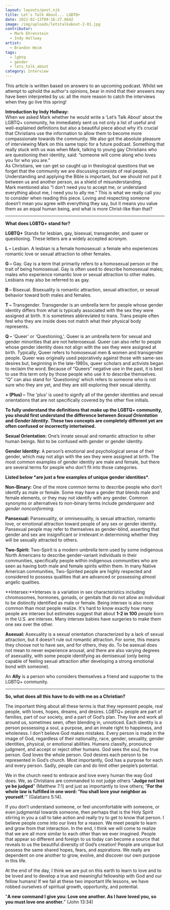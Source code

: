 ```yaml
---
layout: layouts/post.njk
title: Let's Talk About... LGBTQ+
date: 2021-02-12T09:16:27.664Z
image: /img/uploads/letstalkabout-2-01.jpg
contributor:
  - Mark Ehrenstein
  - Indy Hollway
artist:
  - Brandon Heim
tags:
  - lgbtq
  - gender
  - lets_talk_about
category: Interview
---
```

This article is written based on answers to an upcoming podcast. Whilst we attempt to uphold the author's opinions, bear in mind that their answers may have been interpreted by us: all the more reason to catch the interviews when they go live this spring!

**Introduction by Indy Hollway:**\
When we asked Mark whether he would write a ‘Let’s Talk About’ about the LGBTQ+ community, he immediately sent us not only a list of useful and well-explained definitions but also a beautiful piece about why it’s crucial that Christians use the information to allow them to become more compassionate towards the community. We also got the absolute pleasure of interviewing Mark on this same topic for a future podcast. Something that really stuck with us was when Mark, talking to young gay Christians who are questioning their identity, said: “someone will come along who loves you for who you are.”\
As Christians, we can get so caught up in theological questions that we forget that the community we are discussing consists of real people. Understanding and applying the Bible is important, but we should not put it between us and another person, as a shield of misunderstanding. \
Mark mentioned also “I don’t need you to accept me, or understand everything about me, I need you to ally me.” This is what we really call you to consider when reading this piece. Loving and respecting someone doesn’t mean you agree with everything they say, but it means you value them as an equal human being, and what is more Christ-like than that? 

- - -

**What does LGBTQ+ stand for?**

**LGBTQ+**  Stands for lesbian, gay, bisexual, transgender, and queer or questioning. These letters are a widely accepted acronym. 

**L –** Lesbian. A lesbian is a female homosexual: a female who experiences romantic love or sexual attraction to other females.

**G –** Gay. Gay is a term that primarily refers to a homosexual person or the trait of being homosexual. Gay is often used to describe homosexual males; males who experience romantic love or sexual attraction to other males.  Lesbians may also be referred to as gay.

**B –** Bisexual. Bisexuality is romantic attraction, sexual attraction, or sexual behavior toward both males and females.

**T –** Transgender. Transgender is an umbrella term for people whose gender identity differs from what is typically associated with the sex they were assigned at birth. It is sometimes abbreviated to trans. Trans people often feel who they are inside does not match what their physical body represents.

**Q –**  'Queer' or 'Questioning,'. Queer is an umbrella term for sexual and gender minorities that are not heterosexual. Queer can also refer to people whose gender identity does not align with the sex they were assigned at birth. Typically, Queer refers to homosexual men & women and transgender people. Queer was originally used pejoratively against those with same-sex desires but, beginning in the late-1980s, queer scholars and activists began to reclaim the word. Because of “Queers” negative use in the past, it is best to use this term only by those people who use it to describe themselves. “Q” can also stand for ‘Questioning’ which refers to someone who is not sure who they are yet, and they are still exploring their sexual identity.

**+ (Plus) –** The 'plus' is used to signify all of the gender identities and sexual orientations that are not specifically covered by the other five initials.  

**To fully understand the definitions that make up the LGBTQ+ community, you should first understand the difference between *Sexual Orientation* and *Gender Identity*. These two concepts are completely different yet are often confused or incorrectly intertwined.**

**Sexual Orientation:** One’s innate sexual and romantic attraction to other human beings. Not to be confused with gender or gender identity.

**Gender Identity:** A person’s emotional and psychological sense of their gender, which may not align with the sex they were assigned at birth. The most common examples of gender identity are male and female, but there are several terms for people who don’t fit into those categories.

**Listed below \*are just a few examples of unique gender identities\****.*

**Non-Binary:** One of the more common terms to describe people who don’t identify as male or female. Some may have a gender that blends male and female elements, or they may not identify with any gender. Common synonyms or alternatives to non-binary terms include *genderqueer* and *gender nonconforming.*

**Pansexual:** Pansexuality, or omnisexuality, is sexual attraction, romantic love, or emotional attraction toward people of any sex or gender identity. Pansexual people may refer to themselves as gender-blind, asserting that gender and sex are insignificant or irrelevant in determining whether they will be sexually attracted to others.

**Two-Spirit:** Two-Spirit is a modern umbrella term used by some indigenous North Americans to describe gender-variant individuals in their communities, specifically people within indigenous communities who are seen as having both male and female spirits within them. In many Native American communities, Two-Spirited people are highly respected and considered to possess qualities that are advanced or possessing almost angelic qualities.

**Intersex:**Intersex is a variation in sex characteristics including chromosomes, hormones, gonads, or genitals that do not allow an individual to be distinctly identified as male or female. Being intersex is also more common than most people realize. It's hard to know exactly how many people are intersex but estimates suggest that about **1-2 in 100** people born in the U.S. are intersex. Many intersex babies have surgeries to make them one sex over the other.

**Asexual:** Asexuality is a sexual orientation characterized by a lack of sexual attraction, but it doesn’t rule out romantic attraction. For some, this means they choose not to have sex, and for others, they do. To be asexual does not mean to never experience arousal, and there are also varying degrees of asexuality, with some people identifying as demisexual (only being capable of feeling sexual attraction after developing a strong emotional bond with someone). 

An **Ally** is a person who considers themselves a friend and supporter to the LGBTQ+ community.  

- - -

**So, what does all this have to do with me as a Christian?**

The important thing about all these terms is that they represent people, real people, with loves, hopes, dreams, and desires. LGBTQ+ people are part of families, part of our society, and a part of God’s plan. They live and work all around us, sometimes seen, often blending in, unnoticed. Each identity is a person possessing a soul, a purpose, and an innate right to happiness, and wholeness. I don’t believe God makes mistakes. Every person is made in the image of God, regardless of their nationality, race, gender, sexuality, gender identities, physical, or emotional abilities.  Humans classify, pronounce judgment, and accept or reject other humans. God sees the soul, the true person. God loves the whole person. God desires each person to be represented in God’s church. Most importantly, God has a purpose for each and every person. Sadly, people can and do limit other people’s potential.

We in the church need to embrace and love every human the way God does. We, as Christians are commanded to not judge others “**Judge not lest ye be judged**” (Matthew 7:1) and just as importantly to love others; “**For the whole law is fulfilled in one word: ‘You shall love your neighbor as yourself.**’” (Galatians 5:14).    

If you don’t understand someone, or feel uncomfortable with someone, or even judgmental towards someone, then perhaps that is the Holy Spirit stirring in you a call to take action and really try to get to know that person. I believe people come into our lives for a reason. We meet people to learn and grow from that interaction. In the end, I think we will come to realize that we are all more similar to each other than we ever imagined. People that appear so different and foreign to us today can become a source that reveals to us the beautiful diversity of God’s creation! People are unique but possess the same shared hopes, fears, and aspirations. We really are dependent on one another to grow, evolve, and discover our own purpose in this life. 

At the end of the day, I think we are put on this earth to learn to love and to be loved and to develop a true and meaningful fellowship with God and our fellow humans! If we fail at these two important life lessons, we have robbed ourselves of spiritual growth, opportunity, and potential.

"**A new command I give you: Love one another. As I have loved you, so you must love one another.**”  (John 13:34)